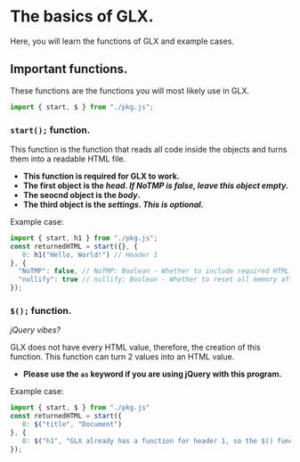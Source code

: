 # The basics of GLX.
Here, you will learn the functions of GLX and example cases.
## Important functions.
These functions are the functions you will most likely use in GLX.
```js
import { start, $ } from "./pkg.js";
```

### `start();` function.
This function is the function that reads all code inside the objects and turns them into a readable HTML file.
- **This function is required for GLX to work.**
- **The first object is the *head*. *If NoTMP is false, leave this object empty.***
- **The seocnd object is the *body*.**
- **The third object is the *settings*. *This is optional.***

Example case:
```js
import { start, h1 } from "./pkg.js";
const returnedHTML = start({}, {
   0: h1("Hello, World!") // Header 1
}, {
  "NoTMP": false, // NoTMP: Boolean - Whether to include required HTML code. Typically used in for loops. Default is false.
  "nullify": true // nullify: Boolean - Whether to reset all memory after execution of function. Default is true.
});
```

### `$();` function.
*jQuery vibes?*

GLX does not have every HTML value, therefore, the creation of this function. This function can turn 2 values into an HTML value.
- **Please use the ```as``` keyword if you are using jQuery with this program.**

Example case:
```js
import { start, $ } from "./pkg.js"
const returnedHTML = start({
   0: $("title", "Document")
}, {
   0: $("h1", "GLX already has a function for header 1, so the $() function here isn't needed.")
});
```
